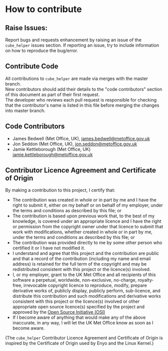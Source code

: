 # How to contribute

## Raise Issues:  
Report bugs and requests enhancement by raising an issue of the `cube_helper` issues section.
If reporting an issue, try to include information on how to reproduce the bug/error.

## Contribute Code
All contributions to `cube_helper` are made via merges with the master branch.  
New contributors should add their details to the "code contributors" section of this document as part of their first request.  
The developer who reviews each pull request is responsible for checking that the contributor's name is listed in this
file before merging the changes into master branch.

## Code Contributors  
 * James Bedwell (Met Office, UK), [james.bedwell@metoffice.gov.uk](mailto:james.bedwell@metoffice.gov.uk)
 * Jon Seddon (Met Office, UK), [jon.seddon@metoffice.gov.uk](mailto:jon.seddon@metoffice.gov.uk)
 * Jamie Kettleborough (Met Office, UK) [jamie.kettleborough@metoffice.gov.uk](mailto:jamie.kettleborough@metoffice.gov.uk)
 
 ## Contributor Licence Agreement and Certificate of Origin  
 By making a contribution to this project, I certify that:  
 * The contribution was created in whole or in part by me and I have the right to submit it, either on my behalf or on behalf of
 my employer, under the terms and conditions as described by this file; or  
 * The contribution is based upon previous work that, to the best of my knowledge, is covered under an appropriate licence and
 I have the right or permission from the copyright owner under that licence to submit that work with modifications, whether
 created in whole or in part by me, under the terms and conditions as described by this file; or  
 * The contribution was provided directly to me by some other person who certified it or I have not modified it.  
 * I understand and agree that this project and the contribution are public and that a record of the contribution
 (including my name and email address) is retained for the full term of the copyright and may be redistributed
 consistent with this project or the licence(s) involved.  
 * I, or my employer, grant to the UK Met Office and all recipients of this software a perpetual, worldwide, non-exclusive,
 no-charge, royalty-free, irrevocable copyright licence to reproduce, modify, prepare derivative works of, publicly display,
 publicly perform, sub-licence, and distribute this contribution and such modifications and derivative works consistent with 
 this project or the licence(s) involved or other appropriate open source licence(s) specified by the project and approved by 
 the [Open Source Initiative (OSI)](https://opensource.org/)  
 * If I become aware of anything that would make any of the above inaccurate, in any way, I will let the UK Met Office know as
 soon as I become aware.  
 
 (The `cube_helper` Contributor Licence Agreement and Certificate of Origin is inspired by the Certificate of Origin
 used by Enyo and the Linux Kernel.)
